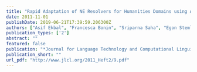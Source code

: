 ```yaml
---
title: "Rapid Adaptation of NE Resolvers for Humanities Domains using Active Annotation"
date: 2011-11-01
publishDate: 2019-06-21T17:39:59.206300Z
authors: ["Asif Ekbal", "Francesca Bonin", "Sriparna Saha", "Egon Stemle", "Eduard Barbu", "Fabio Cavulli", "Christian Girardi", "Massimo Poesio"]
publication_types: ['2']
abstract: ""
featured: false
publication: "*Journal for Language Technology and Computational Linguistics (JLCL)*"
publication_short: ""
url_pdf: "http://www.jlcl.org/2011_Heft2/9.pdf"
---
```


